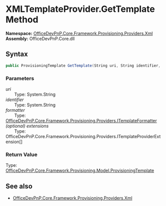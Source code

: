 # XMLTemplateProvider.GetTemplate Method  
  

**Namespace:** [OfficeDevPnP.Core.Framework.Provisioning.Providers.Xml](OfficeDevPnP.Core.Framework.Provisioning.Providers.Xml.md)  
**Assembly:** OfficeDevPnP.Core.dll  
## Syntax
```C#
public ProvisioningTemplate GetTemplate(String uri, String identifier, ITemplateFormatter formatter, ITemplateProviderExtension[] extensions)
```
### Parameters
*uri*  
&emsp;&emsp;Type: System.String  
*identifier*  
&emsp;&emsp;Type: System.String  
*formatter*  
&emsp;&emsp;Type: [OfficeDevPnP.Core.Framework.Provisioning.Providers.ITemplateFormatter](OfficeDevPnP.Core.Framework.Provisioning.Providers.ITemplateFormatter.md)  
*(optional) extensions*  
&emsp;&emsp;Type: OfficeDevPnP.Core.Framework.Provisioning.Providers.ITemplateProviderExtension[]  
### Return Value
Type: [OfficeDevPnP.Core.Framework.Provisioning.Model.ProvisioningTemplate](OfficeDevPnP.Core.Framework.Provisioning.Model.ProvisioningTemplate.md)  

## See also
- [OfficeDevPnP.Core.Framework.Provisioning.Providers.Xml](OfficeDevPnP.Core.Framework.Provisioning.Providers.Xml.md)
